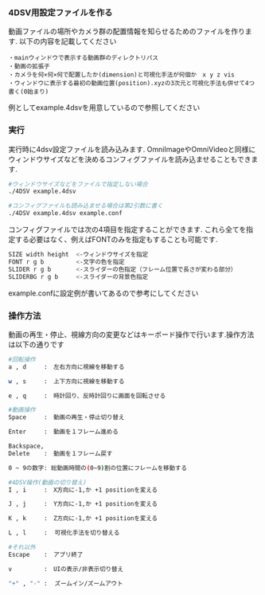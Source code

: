 ### 4DSV用設定ファイルを作る
動画ファイルの場所やカメラ群の配置情報を知らせるためのファイルを作ります. 以下の内容を記載してください
```text
・mainウィンドウで表示する動画群のディレクトリパス
・動画の拡張子
・カメラを何×何×何で配置したか(dimension)と可視化手法が何個か　x y z vis
・ウィンドウに表示する最初の動画位置(position).xyzの3次元と可視化手法も併せて4つ書く(0始まり)
```
例としてexample.4dsvを用意しているので参照してください

### 実行
実行時に4dsv設定ファイルを読み込みます. OmniImageやOmniVideoと同様にウィンドウサイズなどを決めるコンフィグファイルを読み込ませることもできます.
```bash
#ウィンドウサイズなどをファイルで指定しない場合
./4DSV example.4dsv

#コンフィグファイルも読み込ませる場合は第2引数に書く
./4DSV example.4dsv example.conf
```
コンフィグファイルでは次の4項目を指定することができます.
これら全てを指定する必要はなく、例えばFONTのみを指定もすることも可能です.
```bash
SIZE width height  <-ウィンドウサイズを指定
FONT r g b         <-文字の色を指定
SLIDER r g b       <-スライダーの色指定（フレーム位置で長さが変わる部分）
SLIDERBG r g b     <-スライダーの背景色指定
```
example.confに設定例が書いてあるので参考にしてください

### 操作方法
動画の再生・停止、視線方向の変更などはキーボード操作で行います.操作方法は以下の通りです

```bash
#回転操作
a , d     :　左右方向に視線を移動する

w , s     :　上下方向に視線を移動する

e , q     :　時計回り、反時計回りに画面を回転させる

#動画操作
Space     :　動画の再生・停止切り替え

Enter     :　動画を１フレーム進める

Backspace,
Delete    :　動画を１フレーム戻す

0 ~ 9の数字: 総動画時間の(0~9)割の位置にフレームを移動する

#4DSV操作(動画の切り替え)
I , i     :　X方向に-1,か +1 positionを変える

J , j     :　Y方向に-1,か +1 positionを変える

K , k     :　Z方向に-1,か +1 positionを変える

L , l     :  可視化手法を切り替える

#それ以外
Escape    :　アプリ終了

v         :　UIの表示/非表示切り替え

"+" , "-" :  ズームイン/ズームアウト
```
